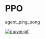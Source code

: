 # PPO
 agent_ping_pong



<a href="https://github.com/mohamedalagamy255/PPO_agent_AI/blob/main/movie.gif"><img src="/mohamedalagamy255/PPO_agent_AI/blob/main/movie.gif?raw=true" alt="movie.gif">
